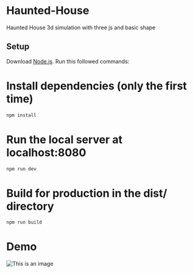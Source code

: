 # Haunted-House
Haunted House 3d simulation with three js and basic shape
 
## Setup
Download [Node.js](https://nodejs.org/en/download/).
Run this followed commands:


# Install dependencies (only the first time)
```sh
npm install
```

# Run the local server at localhost:8080
```sh
npm run dev
```
# Build for production in the dist/ directory
```sh
npm run build
```
# Demo 
![This is an image](../blob/galaxy-generated/static/1.png)



